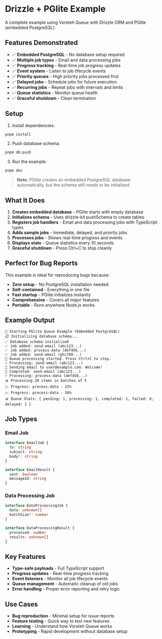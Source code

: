 # Drizzle + PGlite Example

A complete example using Vorsteh Queue with Drizzle ORM and PGlite (embedded PostgreSQL).

## Features Demonstrated

- ✅ **Embedded PostgreSQL** - No database setup required
- ✅ **Multiple job types** - Email and data processing jobs
- ✅ **Progress tracking** - Real-time job progress updates
- ✅ **Event system** - Listen to job lifecycle events
- ✅ **Priority queues** - High priority jobs processed first
- ✅ **Delayed jobs** - Schedule jobs for future execution
- ✅ **Recurring jobs** - Repeat jobs with intervals and limits
- ✅ **Queue statistics** - Monitor queue health
- ✅ **Graceful shutdown** - Clean termination

## Setup

1. Install dependencies:

```bash
pnpm install
```

2. Push database schema:

```bash
pnpm db:push
```

3. Run the example:

```bash
pnpm dev
```

> **Note**: PGlite creates an embedded PostgreSQL database automatically, but the schema still needs to be initialized.

## What It Does

1. **Creates embedded database** - PGlite starts with empty database
2. **Initializes schema** - Uses drizzle-kit pushSchema to create tables
3. **Registers job handlers** - Email and data processing jobs with TypeScript types
4. **Adds sample jobs** - Immediate, delayed, and priority jobs
5. **Processes jobs** - Shows real-time progress and events
6. **Displays stats** - Queue statistics every 10 seconds
7. **Graceful shutdown** - Press Ctrl+C to stop cleanly

## Perfect for Bug Reports

This example is ideal for reproducing bugs because:

- **Zero setup** - No PostgreSQL installation needed
- **Self-contained** - Everything in one file
- **Fast startup** - PGlite initializes instantly
- **Comprehensive** - Covers all major features
- **Portable** - Runs anywhere Node.js works

## Example Output

```
🚀 Starting PGlite Queue Example (Embedded PostgreSQL)
📋 Initializing database schema...
✅ Database schema initialized
✅ Job added: send-email (abc123...)
✅ Job added: process-data (def456...)
✅ Job added: send-email (ghi789...)
🔄 Queue processing started. Press Ctrl+C to stop.
⚡ Processing: send-email (abc123...)
📧 Sending email to user@example.com: Welcome!
🎉 Completed: send-email (abc123...)
⚡ Processing: process-data (def456...)
📊 Processing 20 items in batches of 5
📈 Progress: process-data - 25%
📈 Progress: process-data - 50%
📊 Queue Stats: { pending: 1, processing: 1, completed: 1, failed: 0, delayed: 1 }
```

## Job Types

### Email Job

```typescript
interface EmailJob {
  to: string
  subject: string
  body?: string
}

interface EmailResult {
  sent: boolean
  messageId: string
}
```

### Data Processing Job

```typescript
interface DataProcessingJob {
  data: unknown[]
  batchSize?: number
}

interface DataProcessingResult {
  processed: number
  results: unknown[]
}
```

## Key Features

- **Type-safe payloads** - Full TypeScript support
- **Progress updates** - Real-time progress tracking
- **Event listeners** - Monitor all job lifecycle events
- **Queue management** - Automatic cleanup of old jobs
- **Error handling** - Proper error reporting and retry logic

## Use Cases

- **Bug reproduction** - Minimal setup for issue reports
- **Feature testing** - Quick way to test new features
- **Learning** - Understand how Vorsteh Queue works
- **Prototyping** - Rapid development without database setup
